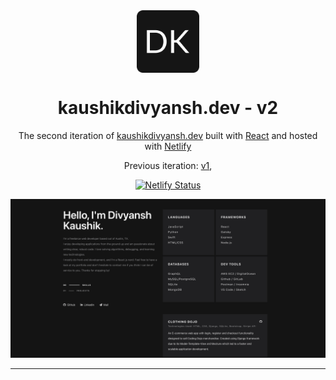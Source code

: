 <div align="center">
  <img align="center" alt="Logo" src="https://raw.githubusercontent.com/kaushikdivyansh/Personal-Website-v2/main/src/images/logo.png?token=AGMOXKVX65NM6JH2XXM2DZC7MDSJG" width="100" />
</div>
<h1 align="center">
  kaushikdivyansh.dev - v2
</h1>
<p align="center">
  The second iteration of <a href="https://kaushikdivyansh.dev" target="_blank">kaushikdivyansh.dev</a> built with <a href="https://reactjs.org" target="_blank">React</a> and hosted with <a href="https://www.netlify.com/" target="_blank">Netlify</a>
</p>
<p align="center">
  Previous iteration:
  <a href="https://github.com/kaushikdivyansh/Personal-Website-v1" target="_blank">v1</a>,
</p>
<p align="center">
  <a href="https://app.netlify.com/sites/dk-personal-webite-v2/deploys" target="_blank">
    <img src="https://api.netlify.com/api/v1/badges/1963b488-7b78-48c9-9e2d-6fb5e47ab3af/deploy-status" alt="Netlify Status" />
  </a>
</p>

![demo](https://raw.githubusercontent.com/kaushikdivyansh/Personal-Website-v2/main/src/images/demo.png?token=AGMOXKSRRH3WJABA7B3MGPK7MDSAQ)

<hr />

